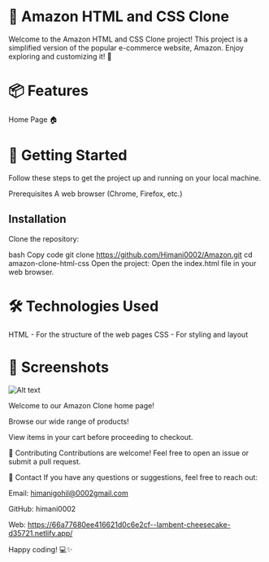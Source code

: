 
<h1>🛒 Amazon HTML and CSS Clone</h1>
Welcome to the Amazon HTML and CSS Clone project! This project is a simplified version of the popular e-commerce website, Amazon. Enjoy exploring and customizing it! 🌟

<h1>📦 Features</h1>

Home Page 🏠

<h1>🚀 Getting Started</h1>

Follow these steps to get the project up and running on your local machine.

Prerequisites
A web browser (Chrome, Firefox, etc.)

<h2>Installation</h2>
Clone the repository:

bash
Copy code
git clone  https://github.com/Himani0002/Amazon.git
cd amazon-clone-html-css
Open the project:
Open the index.html file in your web browser.

<h1>🛠️ Technologies Used</h1>

HTML - For the structure of the web pages
CSS - For styling and layout

<h1>📸 Screenshots </h1>

![Alt text](C:\Users\Dell\Pictures\Screenshots)


Welcome to our Amazon Clone home page!


Browse our wide range of products!


View items in your cart before proceeding to checkout.

🤝 Contributing
Contributions are welcome! Feel free to open an issue or submit a pull request.

📧 Contact
If you have any questions or suggestions, feel free to reach out:

Email: himanigohil@0002gmail.com

GitHub: himani0002

Web: https://66a77680ee416621d0c6e2cf--lambent-cheesecake-d35721.netlify.app/

Happy coding! 💻✨
